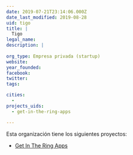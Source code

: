 ```yaml
---
date: 2019-07-21T23:14:06.000Z
date_last_modified: 2019-08-28
uid: tigo
title: |
  Tigo
legal_name: 
description: |
  
org_type: Empresa privada (startup)
website: 
year_founded: 
facebook: 
twitter: 
tags:

cities: 
  - 
projects_uids:
  - get-in-the-ring-apps

---
```


Esta organización tiene los siguientes proyectos:

- [Get In The Ring Apps](/proyectos/get-in-the-ring-apps)
